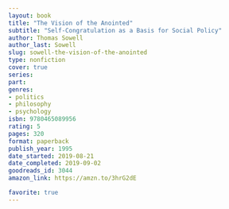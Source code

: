 ```yaml
---
layout: book
title: "The Vision of the Anointed"
subtitle: "Self-Congratulation as a Basis for Social Policy"
author: Thomas Sowell
author_last: Sowell
slug: sowell-the-vision-of-the-anointed
type: nonfiction
cover: true
series: 
part: 
genres:
- politics
- philosophy
- psychology
isbn: 9780465089956
rating: 5
pages: 320
format: paperback
publish_year: 1995
date_started: 2019-08-21
date_completed: 2019-09-02
goodreads_id: 3044
amazon_link: https://amzn.to/3hrG2dE

favorite: true
---
```

